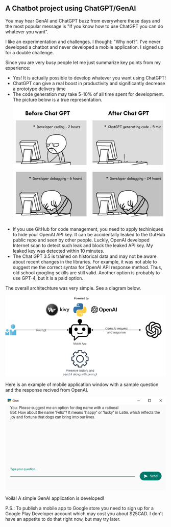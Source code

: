 ## A Chatbot project using ChatGPT/GenAI

You may hear GenAI and ChatGPT buzz from everywhere these days and the most popular message is "If you know how to use ChatGPT you can do whatever you want". 

I like an experimentation and challenges. I thought: "Why not?". I've never developed a chatbot  and never developed a mobile application.
I signed up for a double challenge.

Since you are very busy people let me just summarize key points from my experience:

+ Yes! It is actually possible to develop whatever you want using ChatGPT!
+ ChatGPT can give a real boost in productivity and significantly decrease a prototype delivery time
+ The code generation may take 5-10% of all time spent for development. The picture below is a true representation.
![Alt text](<images/Chat GPT usage.jpg>)
+ If you use GitHub for code management, you need to apply techiniques to hide your OpenAI API key. It can be accidentally leaked to the GutHub public repo and seen by other people. Luckly, OpenAI developed Internet scan to detect such leak and block the leaked API key. My leaked key was detected within 10 minutes.
+ The Chat GPT 3.5 is trained on historical data and may not be aware about recent changes in the libraries. For example, it was not able to suggest me the correct syntax for OpenAI API response method. Thus, old school googling sckills are still valid. Another option is probably to use GPT-4, but it is a paid option.

The overall architechture was very simple. See a diagram below.

![Alt text](images/Chatbot-architecture.png)

Here is an example of mobile application window with a sample question and the response recived from OpenAI.

![Alt text](<images/App window.png>)

Voilà! A simple GenAI application is developed!

P.S.: To publish a mobile app to Google store you need to sign up for a  Google Play Developer account which may cost you about $25CAD. I don't have an appetite to do that right now, but may try later.
